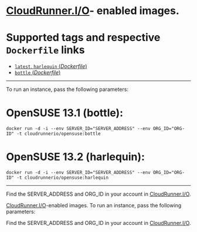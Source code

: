# [CloudRunner.I/O](https://my.cloudrunner.io)- enabled images. 

# Supported tags and respective `Dockerfile` links

- [`latest`, `harlequin` (_Dockerfile_)](https://github.com/CloudRunnerIO/docker-scripts/blob/master/docker/opensuse/13.2/Dockerfile)
- [`bottle` (_Dockerfile_)](https://github.com/CloudRunnerIO/docker-scripts/blob/master/docker/opensuse/13.1/Dockerfile)

---
 To run an instance, pass the following parameters:

# OpenSUSE 13.1 (bottle):
```
docker run -d -i --env SERVER_ID="SERVER_ADDRESS" --env ORG_ID="ORG-ID" -t cloudrunnerio/opensuse:bottle
```

# OpenSUSE 13.2 (harlequin):
```
docker run -d -i --env SERVER_ID="SERVER_ADDRESS" --env ORG_ID="ORG-ID" -t cloudrunnerio/opensuse:harlequin
```
---
Find the SERVER_ADDRESS and ORG_ID in your account in [CloudRunner.I/O](https://my.cloudrunner.io).










[CloudRunner.I/O](https://my.cloudrunner.io)-enabled images. To run an instance, pass the following parameters:


Find the SERVER_ADDRESS and ORG_ID in your account in [CloudRunner.I/O](https://my.cloudrunner.io).